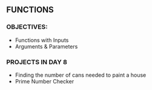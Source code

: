 ## FUNCTIONS

### OBJECTIVES:
* Functions with Inputs
* Arguments & Parameters

### PROJECTS IN DAY 8
* Finding the number of cans needed to paint a house
* Prime Number Checker
